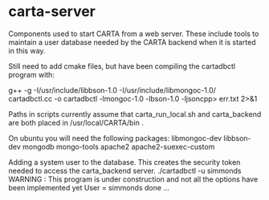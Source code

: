 # carta-server
Components used to start CARTA from a web server. These include tools to maintain a user database needed by the CARTA backend when it is started in this way.

Still need to add cmake files, but have been compiling the cartadbctl program with:

g++ -g -I/usr/include/libbson-1.0 -I/usr/include/libmongoc-1.0/ cartadbctl.cc -o cartadbctl -lmongoc-1.0 -lbson-1.0 -ljsoncpp> err.txt 2>&1

Paths in scripts currently assume that carta_run_local.sh and carta_backend are both placed in /usr/local/CARTA/bin .

On ubuntu you will need the following packages:
libmongoc-dev
libbson-dev
mongodb
mongo-tools
apache2
apache2-suexec-custom


Adding a system user to the database. This creates the security token needed to access the carta_backend server.
./cartadbctl -u simmonds
WARNING : This program is under construction and not all the options have been implemented yet
User = simmonds
 done ...